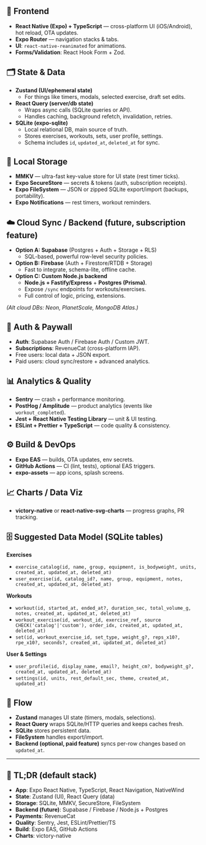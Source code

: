 ## 🚀 Frontend

- **React Native (Expo) + TypeScript** — cross-platform UI (iOS/Android), hot reload, OTA updates.
- **Expo Router** — navigation stacks & tabs.
- **UI**: `react-native-reanimated` for animations.
- **Forms/Validation**: React Hook Form + Zod.

## 🗂 State & Data

- **Zustand (UI/ephemeral state)**
  - For things like timers, modals, selected exercise, draft set edits.
- **React Query (server/db state)**
  - Wraps async calls (SQLite queries or API).
  - Handles caching, background refetch, invalidation, retries.
- **SQLite (expo-sqlite)**
  - Local relational DB, main source of truth.
  - Stores exercises, workouts, sets, user profile, settings.
  - Schema includes `id`, `updated_at`, `deleted_at` for sync.

## 💾 Local Storage

- **MMKV** — ultra-fast key-value store for UI state (rest timer ticks).
- **Expo SecureStore** — secrets & tokens (auth, subscription receipts).
- **Expo FileSystem** — JSON or zipped SQLite export/import (backups, portability).
- **Expo Notifications** — rest timers, workout reminders.

## ☁️ Cloud Sync / Backend (future, subscription feature)

- **Option A: Supabase** (Postgres + Auth + Storage + RLS)
  - SQL-based, powerful row-level security policies.
- **Option B: Firebase** (Auth + Firestore/RTDB + Storage)
  - Fast to integrate, schema-lite, offline cache.
- **Option C: Custom Node.js backend**
  - **Node.js + Fastify/Express** + **Postgres (Prisma)**.
  - Expose `/sync` endpoints for workouts/exercises.
  - Full control of logic, pricing, extensions.

_(Alt cloud DBs: Neon, PlanetScale, MongoDB Atlas.)_

## 🔐 Auth & Paywall

- **Auth**: Supabase Auth / Firebase Auth / Custom JWT.
- **Subscriptions**: RevenueCat (cross-platform IAP).
- Free users: local data + JSON export.
- Paid users: cloud sync/restore + advanced analytics.

## 📊 Analytics & Quality

- **Sentry** — crash + performance monitoring.
- **PostHog / Amplitude** — product analytics (events like `workout_completed`).
- **Jest + React Native Testing Library** — unit & UI testing.
- **ESLint + Prettier + TypeScript** — code quality & consistency.

## ⚙️ Build & DevOps

- **Expo EAS** — builds, OTA updates, env secrets.
- **GitHub Actions** — CI (lint, tests), optional EAS triggers.
- **expo-assets** — app icons, splash screens.

## 📈 Charts / Data Viz

- **victory-native** or **react-native-svg-charts** — progress graphs, PR tracking.

## 🗄 Suggested Data Model (SQLite tables)

**Exercises**

- `exercise_catalog(id, name, group, equipment, is_bodyweight, units, created_at, updated_at, deleted_at)`
- `user_exercise(id, catalog_id?, name, group, equipment, notes, created_at, updated_at, deleted_at)`

**Workouts**

- `workout(id, started_at, ended_at?, duration_sec, total_volume_g, notes, created_at, updated_at, deleted_at)`
- `workout_exercise(id, workout_id, exercise_ref, source CHECK('catalog'|'custom'), order_idx, created_at, updated_at, deleted_at)`
- `set(id, workout_exercise_id, set_type, weight_g?, reps_x10?, rpe_x10?, seconds?, created_at, updated_at, deleted_at)`

**User & Settings**

- `user_profile(id, display_name, email?, height_cm?, bodyweight_g?, created_at, updated_at, deleted_at)`
- `settings(id, units, rest_default_sec, theme, created_at, updated_at)`

## 🔄 Flow

- **Zustand** manages UI state (timers, modals, selections).
- **React Query** wraps SQLite/HTTP queries and keeps caches fresh.
- **SQLite** stores persistent data.
- **FileSystem** handles export/import.
- **Backend (optional, paid feature)** syncs per-row changes based on `updated_at`.

---

## 📝 TL;DR (default stack)

- **App**: Expo React Native, TypeScript, React Navigation, NativeWind
- **State**: Zustand (UI), React Query (data)
- **Storage**: SQLite, MMKV, SecureStore, FileSystem
- **Backend (future)**: Supabase / Firebase / Node.js + Postgres
- **Payments**: RevenueCat
- **Quality**: Sentry, Jest, ESLint/Prettier/TS
- **Build**: Expo EAS, GitHub Actions
- **Charts**: victory-native
